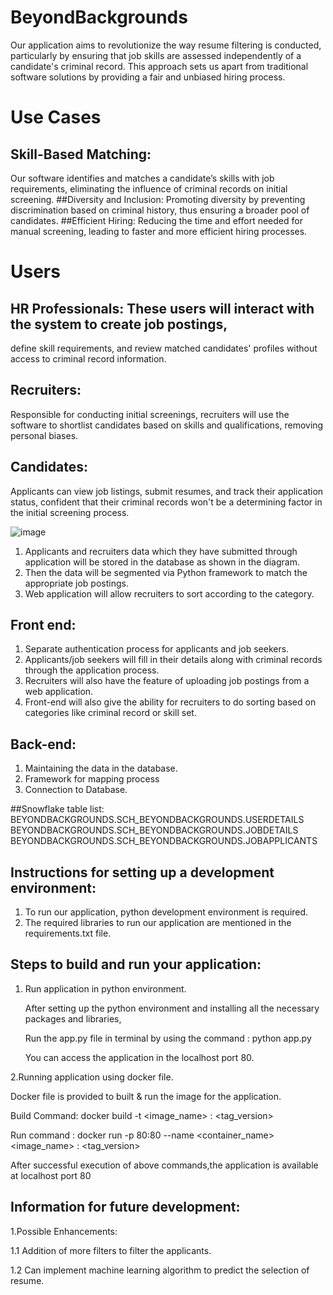 # BeyondBackgrounds
Our application aims to revolutionize the way resume filtering is conducted,  particularly by ensuring that job skills are assessed independently of a candidate's  criminal record. This approach sets us apart from traditional software solutions by  providing a fair and unbiased hiring process.

# Use Cases
## Skill-Based Matching: 
Our software identifies and matches a candidate’s skills 
with job requirements, eliminating the influence of criminal records on initial 
screening.
##Diversity and Inclusion: 
Promoting diversity by preventing discrimination based 
on criminal history, thus ensuring a broader pool of candidates.
##Efficient Hiring:
Reducing the time and effort needed for manual screening, leading 
to faster and more efficient hiring processes.
# Users
## HR Professionals: These users will interact with the system to create job postings, 
define skill requirements, and review matched candidates' profiles without access to 
criminal record information.
## Recruiters: 
Responsible for conducting initial screenings, recruiters will use the 
software to shortlist candidates based on skills and qualifications, removing personal 
biases.
## Candidates:
Applicants can view job listings, submit resumes, and track their 
application status, confident that their criminal records won't be a determining factor 
in the initial screening process.

![image](https://github.com/NavyaNelluri/BeyondBackgrounds/assets/123142678/0bb01c7b-35a2-488f-9bfe-a30fbbf64932)

1. Applicants and recruiters data which they have submitted through application 
will be stored in the database as shown in the diagram.
2. Then the data will be segmented via Python framework to match the 
appropriate job postings.
3. Web application will allow recruiters to sort according to the category.
## Front end:
1. Separate authentication process for applicants and job seekers.
2. Applicants/job seekers will fill in their details along with criminal records 
through the application process.
3. Recruiters will also have the feature of uploading job postings from a web
application.
4. Front-end will also give the ability for recruiters to do sorting based on 
categories like criminal record or skill set. 
## Back-end: 
1. Maintaining the data in the database.
2. Framework for mapping process
3. Connection to Database.

##Snowflake table list:
 BEYONDBACKGROUNDS.SCH_BEYONDBACKGROUNDS.USERDETAILS
 BEYONDBACKGROUNDS.SCH_BEYONDBACKGROUNDS.JOBDETAILS
 BEYONDBACKGROUNDS.SCH_BEYONDBACKGROUNDS.JOBAPPLICANTS

## Instructions for setting up a development environment:
1. To run our application, python development environment is required.
2. The required libraries to run our application are mentioned in the requirements.txt file.


## Steps to build and run your application:
1. Run application in python environment.
   
   After setting up the python environment and installing all the necessary packages and libraries,
   
   Run the app.py file in terminal by using the command : python app.py
   
   You can access the application in the localhost port 80.
   
2.Running application using docker file.

   Docker file is provided to built & run the image for the application.
   
   Build Command:  docker build -t <image_name> : <tag_version>
   
   Run command : docker run -p 80:80 --name <container_name> <image_name> : <tag_version>
   
   After successful execution of above commands,the application is available at localhost port 80


## Information for future development:
1.Possible Enhancements:

   1.1 Addition of more filters to filter the applicants.
   
   1.2 Can implement machine learning algorithm to predict the selection of resume.
